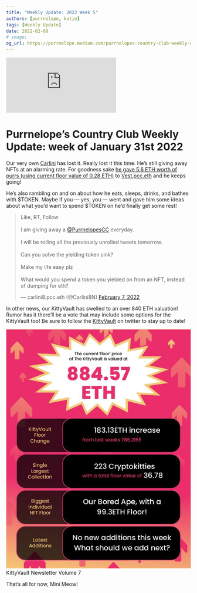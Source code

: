 ```yaml
---
title: "Weekly Update: 2022 Week 5"
authors: [purrnelope, katie]
tags: [Weekly Update]
date: 2022-02-08
# image:
og_url: https://purrnelope.medium.com/purrnelopes-country-club-weekly-update-week-of-january-31st-2022-4dcdda7fd2b
---
```


<iframe src="https://www.youtube.com/embed/BoMaDh08Z3E" title="YouTube video player" frameborder="0" allow="accelerometer; autoplay; clipboard-write; encrypted-media; gyroscope; picture-in-picture" allowFullScreen></iframe>

<!--truncate-->

# Purrnelope’s Country Club Weekly Update: week of January 31st 2022

Our very own [Carlini](https://twitter.com/Carlini8N?s=20) has lost it. Really lost it this time. He’s still giving away NFTs at an alarming rate. For goodness sake [he gave 5.6 ETH worth of purrs (using current floor value of 0.28 ETH)](https://twitter.com/Carlini8N/status/1489744713527840770) to [Vest.pcc.eth](https://twitter.com/avestaa) and he keeps going!

He’s also rambling on and on about how he eats, sleeps, drinks, and bathes with $TOKEN. Maybe if you — yes, you — went and gave him some ideas about what you’d want to spend $TOKEN on he’d finally get some rest!

<blockquote class="twitter-tweet">
  <p lang="en" dir="ltr">
    Like, RT, Follow<br /><br />I am giving away a
    <a href="https://twitter.com/PurrnelopesCC?ref_src=twsrc%5Etfw"
      >@PurrnelopesCC</a
    >
    everyday. <br /><br />I will be rolling all the previously unrolled tweets
    tomorrow. <br /><br />Can you solve the yielding token sink?<br /><br />Make
    my life easy plz<br /><br />What would you spend a token you yielded on from
    an NFT, instead of dumping for eth?
  </p>
  &mdash; carlini8.pcc.eth (@Carlini8N)
  <a
    href="https://twitter.com/Carlini8N/status/1490483693131026437?ref_src=twsrc%5Etfw"
    >February 7, 2022</a
  >
</blockquote>

In other news, our KittyVault has swelled to an over 840 ETH valuation! Rumor has it there’ll be a vote that may include some options for the KittyVault too! Be sure to follow the [KittyVault](https://twitter.com/KittyVault?s=20) on twitter to stay up to date!

![](./assets/1_BeR-mWVNpXZMN7krkcIunA.jpg)KittyVault Newsletter Volume 7

That’s all for now, Mini Meow!
